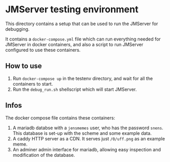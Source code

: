 # JMServer testing environment
This directory contains a setup that can be used to run the JMServer for debugging.

It contains a `docker-compose.yml` file which can run everything needed for JMServer in docker containers,
and also a script to run JMServer configured to use these containers.

## How to use
1. Run `docker-compose up` in the testenv directory, and wait for all the containers to start.
2. Run the `debug_run.sh` shellscript which will start JMServer.

## Infos
The docker compose file contains these containers:
1. A mariadb databse with a `jensmemes` user, who has the password `snens`. This database is set-up with the scheme and some example data.
2. A caddy HTTP server as a CDN. It serves just `/0/uff.png` as an example meme.
3. An adminer admin interface for mariadb, allowing easy inspection and modification of the database.

